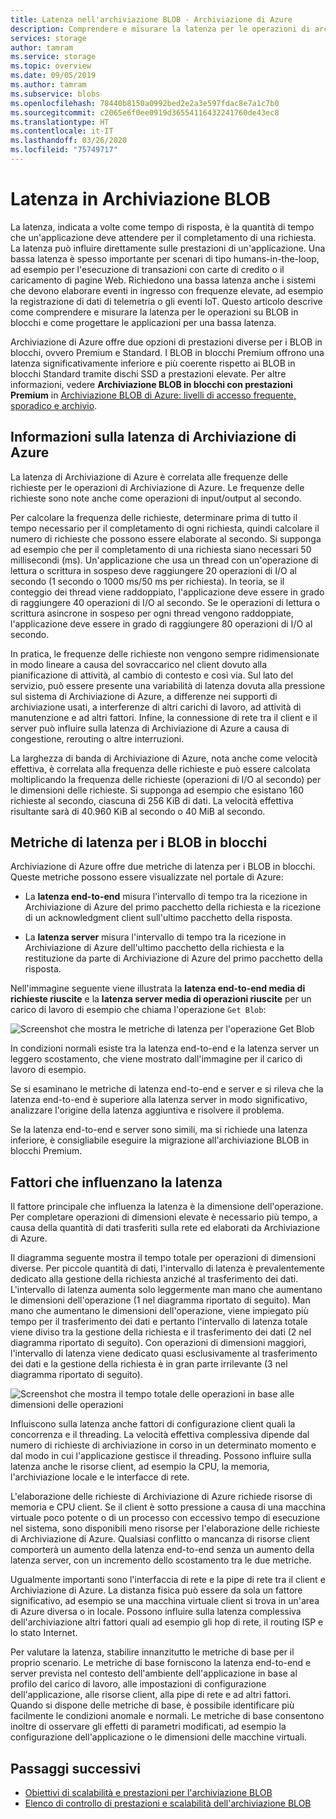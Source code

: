 ```yaml
---
title: Latenza nell'archiviazione BLOB - Archiviazione di Azure
description: Comprendere e misurare la latenza per le operazioni di archiviazione BLOB e ottenere informazioni su come progettare applicazioni di archiviazione BLOB per una bassa latenza.
services: storage
author: tamram
ms.service: storage
ms.topic: overview
ms.date: 09/05/2019
ms.author: tamram
ms.subservice: blobs
ms.openlocfilehash: 78440b8150a0992bed2e2a3e597fdac8e7a1c7b0
ms.sourcegitcommit: c2065e6f0ee0919d36554116432241760de43ec8
ms.translationtype: HT
ms.contentlocale: it-IT
ms.lasthandoff: 03/26/2020
ms.locfileid: "75749717"
---
```

# <a name="latency-in-blob-storage"></a>Latenza in Archiviazione BLOB

La latenza, indicata a volte come tempo di risposta, è la quantità di tempo che un'applicazione deve attendere per il completamento di una richiesta. La latenza può influire direttamente sulle prestazioni di un'applicazione. Una bassa latenza è spesso importante per scenari di tipo humans-in-the-loop, ad esempio per l'esecuzione di transazioni con carte di credito o il caricamento di pagine Web. Richiedono una bassa latenza anche i sistemi che devono elaborare eventi in ingresso con frequenze elevate, ad esempio la registrazione di dati di telemetria o gli eventi IoT. Questo articolo descrive come comprendere e misurare la latenza per le operazioni su BLOB in blocchi e come progettare le applicazioni per una bassa latenza.

Archiviazione di Azure offre due opzioni di prestazioni diverse per i BLOB in blocchi, ovvero Premium e Standard. I BLOB in blocchi Premium offrono una latenza significativamente inferiore e più coerente rispetto ai BLOB in blocchi Standard tramite dischi SSD a prestazioni elevate. Per altre informazioni, vedere **Archiviazione BLOB in blocchi con prestazioni Premium** in [Archiviazione BLOB di Azure: livelli di accesso frequente, sporadico e archivio](storage-blob-storage-tiers.md).

## <a name="about-azure-storage-latency"></a>Informazioni sulla latenza di Archiviazione di Azure

La latenza di Archiviazione di Azure è correlata alle frequenze delle richieste per le operazioni di Archiviazione di Azure. Le frequenze delle richieste sono note anche come operazioni di input/output al secondo.

Per calcolare la frequenza delle richieste, determinare prima di tutto il tempo necessario per il completamento di ogni richiesta, quindi calcolare il numero di richieste che possono essere elaborate al secondo. Si supponga ad esempio che per il completamento di una richiesta siano necessari 50 millisecondi (ms). Un'applicazione che usa un thread con un'operazione di lettura o scrittura in sospeso deve raggiungere 20 operazioni di I/O al secondo (1 secondo o 1000 ms/50 ms per richiesta). In teoria, se il conteggio dei thread viene raddoppiato, l'applicazione deve essere in grado di raggiungere 40 operazioni di I/O al secondo. Se le operazioni di lettura o scrittura asincrone in sospeso per ogni thread vengono raddoppiate, l'applicazione deve essere in grado di raggiungere 80 operazioni di I/O al secondo.

In pratica, le frequenze delle richieste non vengono sempre ridimensionate in modo lineare a causa del sovraccarico nel client dovuto alla pianificazione di attività, al cambio di contesto e così via. Sul lato del servizio, può essere presente una variabilità di latenza dovuta alla pressione sul sistema di Archiviazione di Azure, a differenze nei supporti di archiviazione usati, a interferenze di altri carichi di lavoro, ad attività di manutenzione e ad altri fattori. Infine, la connessione di rete tra il client e il server può influire sulla latenza di Archiviazione di Azure a causa di congestione, rerouting o altre interruzioni.

La larghezza di banda di Archiviazione di Azure, nota anche come velocità effettiva, è correlata alla frequenza delle richieste e può essere calcolata moltiplicando la frequenza delle richieste (operazioni di I/O al secondo) per le dimensioni delle richieste. Si supponga ad esempio che esistano 160 richieste al secondo, ciascuna di 256 KiB di dati. La velocità effettiva risultante sarà di 40.960 KiB al secondo o 40 MiB al secondo.

## <a name="latency-metrics-for-block-blobs"></a>Metriche di latenza per i BLOB in blocchi

Archiviazione di Azure offre due metriche di latenza per i BLOB in blocchi. Queste metriche possono essere visualizzate nel portale di Azure:

- La **latenza end-to-end** misura l'intervallo di tempo tra la ricezione in Archiviazione di Azure del primo pacchetto della richiesta e la ricezione di un acknowledgment client sull'ultimo pacchetto della risposta.

- La **latenza server** misura l'intervallo di tempo tra la ricezione in Archiviazione di Azure dell'ultimo pacchetto della richiesta e la restituzione da parte di Archiviazione di Azure del primo pacchetto della risposta.

Nell'immagine seguente viene illustrata la **latenza end-to-end media di richieste riuscite** e la **latenza server media di operazioni riuscite** per un carico di lavoro di esempio che chiama l'operazione `Get Blob`:

![Screenshot che mostra le metriche di latenza per l'operazione Get Blob](media/storage-blobs-latency/latency-metrics-get-blob.png)

In condizioni normali esiste tra la latenza end-to-end e la latenza server un leggero scostamento, che viene mostrato dall'immagine per il carico di lavoro di esempio.

Se si esaminano le metriche di latenza end-to-end e server e si rileva che la latenza end-to-end è superiore alla latenza server in modo significativo, analizzare l'origine della latenza aggiuntiva e risolvere il problema.

Se la latenza end-to-end e server sono simili, ma si richiede una latenza inferiore, è consigliabile eseguire la migrazione all'archiviazione BLOB in blocchi Premium.

## <a name="factors-influencing-latency"></a>Fattori che influenzano la latenza

Il fattore principale che influenza la latenza è la dimensione dell'operazione. Per completare operazioni di dimensioni elevate è necessario più tempo, a causa della quantità di dati trasferiti sulla rete ed elaborati da Archiviazione di Azure.

Il diagramma seguente mostra il tempo totale per operazioni di dimensioni diverse. Per piccole quantità di dati, l'intervallo di latenza è prevalentemente dedicato alla gestione della richiesta anziché al trasferimento dei dati. L'intervallo di latenza aumenta solo leggermente man mano che aumentano le dimensioni dell'operazione (1 nel diagramma riportato di seguito). Man mano che aumentano le dimensioni dell'operazione, viene impiegato più tempo per il trasferimento dei dati e pertanto l'intervallo di latenza totale viene diviso tra la gestione della richiesta e il trasferimento dei dati (2 nel diagramma riportato di seguito). Con operazioni di dimensioni maggiori, l'intervallo di latenza viene dedicato quasi esclusivamente al trasferimento dei dati e la gestione della richiesta è in gran parte irrilevante (3 nel diagramma riportato di seguito).

![Screenshot che mostra il tempo totale delle operazioni in base alle dimensioni delle operazioni](media/storage-blobs-latency/operation-time-size-chart.png)

Influiscono sulla latenza anche fattori di configurazione client quali la concorrenza e il threading. La velocità effettiva complessiva dipende dal numero di richieste di archiviazione in corso in un determinato momento e dal modo in cui l'applicazione gestisce il threading. Possono influire sulla latenza anche le risorse client, ad esempio la CPU, la memoria, l'archiviazione locale e le interfacce di rete.

L'elaborazione delle richieste di Archiviazione di Azure richiede risorse di memoria e CPU client. Se il client è sotto pressione a causa di una macchina virtuale poco potente o di un processo con eccessivo tempo di esecuzione nel sistema, sono disponibili meno risorse per l'elaborazione delle richieste di Archiviazione di Azure. Qualsiasi conflitto o mancanza di risorse client comporterà un aumento della latenza end-to-end senza un aumento della latenza server, con un incremento dello scostamento tra le due metriche.

Ugualmente importanti sono l'interfaccia di rete e la pipe di rete tra il client e Archiviazione di Azure. La distanza fisica può essere da sola un fattore significativo, ad esempio se una macchina virtuale client si trova in un'area di Azure diversa o in locale. Possono influire sulla latenza complessiva dell'archiviazione altri fattori quali ad esempio gli hop di rete, il routing ISP e lo stato Internet.

Per valutare la latenza, stabilire innanzitutto le metriche di base per il proprio scenario. Le metriche di base forniscono la latenza end-to-end e server prevista nel contesto dell'ambiente dell'applicazione in base al profilo del carico di lavoro, alle impostazioni di configurazione dell'applicazione, alle risorse client, alla pipe di rete e ad altri fattori. Quando si dispone delle metriche di base, è possibile identificare più facilmente le condizioni anomale e normali. Le metriche di base consentono inoltre di osservare gli effetti di parametri modificati, ad esempio la configurazione dell'applicazione o le dimensioni delle macchine virtuali.

## <a name="next-steps"></a>Passaggi successivi

- [Obiettivi di scalabilità e prestazioni per l'archiviazione BLOB](scalability-targets.md)
- [Elenco di controllo di prestazioni e scalabilità dell'archiviazione BLOB](storage-performance-checklist.md)
